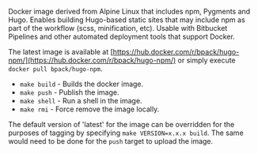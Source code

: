 Docker image derived from Alpine Linux that includes npm, Pygments and Hugo. Enables building Hugo-based static sites that may include npm as part of the workflow (scss, minification, etc). Usable with Bitbucket Pipelines and other automated deployment tools that support Docker.

The latest image is available at [https://hub.docker.com/r/bpack/hugo-npm/](https://hub.docker.com/r/bpack/hugo-npm/) or simply execute `docker pull bpack/hugo-npm`.

* `make build` - Builds the docker image.
* `make push` - Publish the image.
* `make shell` - Run a shell in the image.
* `make rmi` - Force remove the image locally.

The default version of 'latest' for the image can be overridden for the purposes of tagging by specifying `make VERSION=x.x.x build`. The same would need to be done for the `push` target to upload the image.
